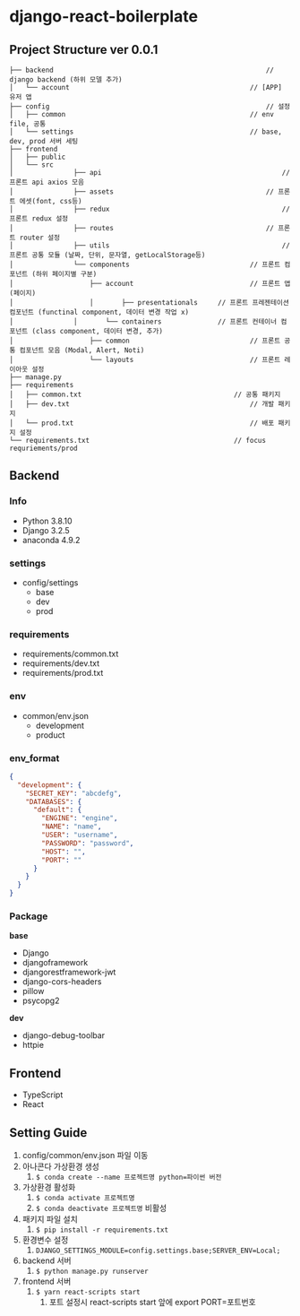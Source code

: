# django-react-boilerplate



## Project Structure ver 0.0.1

```
├── backend														// django backend (하위 모델 추가)
│   └── account 											// [APP] 유저 앱 
├── config														// 설정
│   ├── common												// env file, 공통
│   └── settings											// base, dev, prod 서버 세팅
├── frontend
│   ├── public
│   └── src
│				├── api												// 프론트 api axios 모음
│				├── assets										// 프론트 에셋(font, css등)
│				├── redux											// 프론트 redux 설정
│				├── routes										// 프론트 router 설정
│				├── utils											// 프론트 공통 모듈 (날짜, 단위, 문자열, getLocalStorage등)
│				└── components								// 프론트 컴포넌트 (하위 페이지별 구분)
│		    		├── account								// 프론트 앱(페이지)
│				    │		├── presentationals		// 프론트 프레젠테이션 컴포넌트 (functinal component, 데이터 변경 작업 x)
│		        │		└── containers				// 프론트 컨테이너 컴포넌트 (class component, 데이터 변경, 추가)
│    				├── common								// 프론트 공통 컴포넌트 모음 (Modal, Alert, Noti)
│    				└── layouts								// 프론트 레이아웃 설정
├── manage.py								
├── requirements
│   ├── common.txt										// 공통 패키지 
│   ├── dev.txt												// 개발 패키지 
│   └── prod.txt											// 배포 패키지 설정
└── requirements.txt									// focus requriements/prod 
```



## Backend

### Info

- Python 3.8.10
- Django 3.2.5
- anaconda 4.9.2

### settings

- config/settings
  - base
  - dev
  - prod

### requirements

- requirements/common.txt
- requirements/dev.txt
- requirements/prod.txt

### env

- common/env.json
  - development
  - product

### env_format

```json
{
  "development": {
    "SECRET_KEY": "abcdefg",
    "DATABASES": {
      "default": {
        "ENGINE": "engine",
        "NAME": "name",
        "USER": "username",
        "PASSWORD": "password",
        "HOST": "",
        "PORT": ""
      }
    }
  }
}
```

### Package

**base**

- Django
- djangoframework
- djangorestframework-jwt
- django-cors-headers
- pillow
- psycopg2

**dev**

- django-debug-toolbar
- httpie



## Frontend

- TypeScript
- React



## Setting Guide

1. config/common/env.json 파일 이동
2. 아나콘다 가상환경 생성
   1. `$ conda create --name 프로젝트명 python=파이썬 버전` 
3. 가상환경 활성화
   1. `$ conda activate 프로젝트명`
   2. `$ conda deactivate 프로젝트명` 비활성
4. 패키지 파일 설치
   1. `$ pip install -r requirements.txt`
5. 환경변수 설정
   1. `DJANGO_SETTINGS_MODULE=config.settings.base;SERVER_ENV=Local;`
6. backend 서버
   1. `$ python manage.py runserver`
7. frontend 서버
   1. `$ yarn react-scripts start`
      1. 포트 설정시 react-scripts start 앞에 export PORT=포트번호

